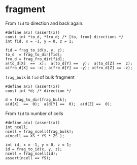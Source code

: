 # fragment

From `fid` to direction and back again.

    #define a(x) (assert(x))
    const int *to_d, *fro_d; /* [to, from] directions */
    int fid, x = -1, y = 0, z = 1;
    
    fid = frag_to_id(x, y, z);
    to_d  = frag_to_dir[fid];
    fro_d = frag_fro_dir[fid];
    a(to_d[X]  ==  x);  a(to_d[Y] ==  y);  a(to_d[Z] ==  z);
    a(fro_d[X] == -x); a(fro_d[Y] == -y); a(fro_d[Z] == -z);

`frag_bulk` is `fid` of bulk fragment

    #define a(x) (assert(x))
    const int *d; /* direction */
    
    d = frag_to_dir[frag_bulk];
    a(d[X]  ==  0);  a(d[Y] ==  0);  a(d[Z] ==  0);
	
From `fid` to number of cells
	
    #define a(x) (assert(x))
    int ncell;
    ncell = frag_ncell(frag_bulk);
    a(ncell == XS * YS * ZS );
    
    int id, x = -1, y = 0, z = 1;
    id = frag_to_id(x, y, z);
    ncell = frag_ncell(id);
    assert(ncell == YS);

